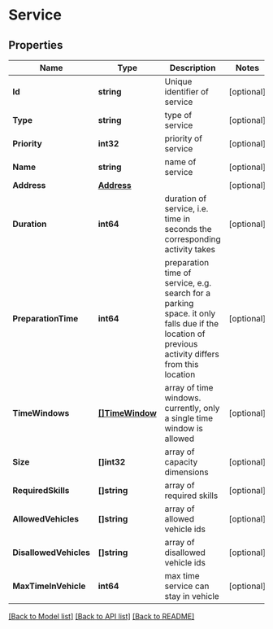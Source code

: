 # Service

## Properties
Name | Type | Description | Notes
------------ | ------------- | ------------- | -------------
**Id** | **string** | Unique identifier of service | [optional] 
**Type** | **string** | type of service | [optional] 
**Priority** | **int32** | priority of service | [optional] 
**Name** | **string** | name of service | [optional] 
**Address** | [**Address**](Address.md) |  | [optional] 
**Duration** | **int64** | duration of service, i.e. time in seconds the corresponding activity takes | [optional] 
**PreparationTime** | **int64** | preparation time of service, e.g. search for a parking space. it only falls due if the location of previous activity differs from this location | [optional] 
**TimeWindows** | [**[]TimeWindow**](TimeWindow.md) | array of time windows. currently, only a single time window is allowed | [optional] 
**Size** | **[]int32** | array of capacity dimensions | [optional] 
**RequiredSkills** | **[]string** | array of required skills | [optional] 
**AllowedVehicles** | **[]string** | array of allowed vehicle ids | [optional] 
**DisallowedVehicles** | **[]string** | array of disallowed vehicle ids | [optional] 
**MaxTimeInVehicle** | **int64** | max time service can stay in vehicle | [optional] 

[[Back to Model list]](../README.md#documentation-for-models) [[Back to API list]](../README.md#documentation-for-api-endpoints) [[Back to README]](../README.md)


